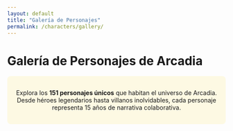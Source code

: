 ```yaml
---
layout: default
title: "Galería de Personajes"
permalink: /characters/gallery/
---
```


# Galería de Personajes de Arcadia

<div class="gallery-intro">
  <p>Explora los <strong>151 personajes únicos</strong> que habitan el universo de Arcadia. Desde héroes legendarios hasta villanos inolvidables, cada personaje representa 15 años de narrativa colaborativa.</p>
</div>

<div class="gallery-container" id="character-gallery">
  <!-- Character cards will be dynamically loaded here -->
</div>

<script src="https://unpkg.com/masonry-layout@4/dist/masonry.pkgd.min.js"></script>
<script src="https://unpkg.com/imagesloaded@4/imagesloaded.pkgd.min.js"></script>

<script>
document.addEventListener('DOMContentLoaded', function() {
  const gallery = document.getElementById('character-gallery');
  
  // Character data - mapping character slugs to their details
  const characters = [
    { slug: '2d', name: '2D', image: '2d.png' },
    { slug: 'alberto-alvarez', name: 'Alberto Álvarez', image: 'alberto-alvarez.png' },
    { slug: 'aldonza-lorenzo', name: 'Aldonza Lorenzo', image: 'Aldonza Lorenzo.png' },
    { slug: 'alfonso-xiii', name: 'Alfonso XIII', image: 'Alfonso Montenegro.png' },
    { slug: 'alice-tesla', name: 'Alice Tesla', image: 'Alice_Tesla.png' },
    { slug: 'ana-montenegro-esfinge-atropos', name: 'Ana Montenegro / Esfinge / Atropos', image: 'ana-montenegro-esfinge-atropos.png' },
    { slug: 'arcadio', name: 'Arcadio', image: 'Arcadio.png' },
    { slug: 'astrid-kayface', name: 'Astrid / Kayface', image: 'Astrid_Kayface.png' },
    { slug: 'autoridad', name: 'Autoridad', image: 'autoridad.png' },
    { slug: 'bailarina', name: 'Bailarina', image: 'Bailarina.png' },
    { slug: 'baron-soledad', name: 'Barón Soledad', image: 'baron-soledad.png' },
    { slug: 'bastet', name: 'Bastet', image: 'bastet.png' },
    { slug: 'bate', name: 'Bate', image: 'Bate.png' },
    { slug: 'bellona', name: 'Bellona', image: 'Bellona.jpg' },
    { slug: 'cacharrero', name: 'Cacharrero', image: 'Cacharrero.png' },
    { slug: 'caos', name: 'Caos', image: 'Caos.png' },
    { slug: 'cerebro', name: 'Cerebro', image: 'cerebro.png' },
    { slug: 'charada', name: 'Charada', image: 'Charada.png' },
    { slug: 'cloris', name: 'Cloris', image: 'Cloris.jpg' },
    { slug: 'comadreja-negra', name: 'Comadreja Negra', image: 'Comadreja negra.png' },
    { slug: 'crazy-mary', name: 'Crazy Mary', image: 'crazy-mary.png' },
    { slug: 'cyberpunk', name: 'Cyberpunk', image: 'cyberpunk.png' },
    { slug: 'david', name: 'David', image: 'david.png' },
    { slug: 'destino', name: 'Destino', image: 'destino.png' },
    { slug: 'diablo', name: 'Diablo', image: 'diablo.png' },
    { slug: 'diana', name: 'Diana', image: 'Diana.png' },
    { slug: 'doctor-anselmo', name: 'Doctor Anselmo', image: 'doctor-anselmo.png' },
    { slug: 'ego', name: 'EGO', image: 'ego.png' },
    { slug: 'el-emperador-oscuro', name: 'El Emperador Oscuro', image: 'El Emperador Oscuro.png' },
    { slug: 'el-faraon', name: 'El Faraón', image: 'El Faraón.png' },
    { slug: 'el-golem', name: 'El Golem', image: 'el-golem.png' },
    { slug: 'el-guardian', name: 'El Guardián', image: 'el-guardian.png' },
    { slug: 'el-mago', name: 'El Mago', image: 'El Mago.png' },
    { slug: 'el-matador', name: 'El Matador', image: 'El Matador.png' },
    { slug: 'el-senor-de-las-ratas', name: 'El Señor de las Ratas', image: 'El señor de las ratas.png' },
    { slug: 'el-viejo', name: 'El Viejo', image: 'El Viejo.png' },
    { slug: 'eneiros', name: 'Eneiros', image: 'Eneiros.png' },
    { slug: 'eslizon-esmeralda', name: 'Eslizón Esmeralda', image: 'Eslizon Esmeralda.png' },
    { slug: 'estocada', name: 'Estocada', image: 'Estocada.png' },
    { slug: 'federico-lopez', name: 'Federico López', image: 'Federico Lopez.png' },
    { slug: 'fidel-castro', name: 'Fidel Castro', image: 'Fidel Castro.png' },
    { slug: 'francisco-franco', name: 'Francisco Franco', image: 'Francisco Franco.png' },
    { slug: 'furina', name: 'Furina', image: 'Furina.jpg' },
    { slug: 'gadjet', name: 'Gadjet', image: 'gadjet.png' },
    { slug: 'garra', name: 'Garra', image: 'Garra.png' },
    { slug: 'general-martinez', name: 'General Martínez', image: 'General Martinez.png' },
    { slug: 'gregor', name: 'Gregor', image: 'Gregor.png' },
    { slug: 'gusto', name: 'Gusto', image: 'Gusto.png' },
    { slug: 'hassir', name: 'Hassir', image: 'Hassir.png' },
    { slug: 'hermes', name: 'Hermes', image: 'Hermes.png' },
    { slug: 'hotman', name: 'Hotman', image: 'Hotman.png' },
    { slug: 'janus', name: 'Janus', image: 'Janus.jpg' },
    { slug: 'john-f-kennedy', name: 'John F. Kennedy', image: 'JFK.png' },
    { slug: 'jorge-espectro', name: 'Jorge / Espectro', image: 'Jorge Espectro.png' },
    { slug: 'jruschov', name: 'Jruschov', image: 'Jruschov.png' },
    { slug: 'justa-justicia-sentencia', name: 'Justa / Justicia / Sentencia', image: 'Justa_Justicia_Sentencia.png' },
    { slug: 'la-baronesa', name: 'La Baronesa', image: 'La Baronesa.png' },
    { slug: 'la-caceria-salvaje', name: 'La Cacería Salvaje', image: 'la-caceria-salvaje.png' },
    { slug: 'la-dama', name: 'La Dama', image: 'la-dama.png' },
    { slug: 'la-emperatriz', name: 'La Emperatriz', image: 'la-emperatriz.png' },
    { slug: 'la-farandula', name: 'La Farándula', image: 'la-farandula.png' },
    { slug: 'la-nueva-sombra', name: 'La Nueva Sombra', image: 'la_nueva_sombra.png' },
    { slug: 'la-sombra', name: 'La Sombra', image: 'La Sombra.png' },
    { slug: 'leon-federico', name: 'León Federico', image: 'leon-federico.png' },
    { slug: 'leopoldo-gomez', name: 'Leopoldo Gómez', image: 'Leopoldo Gomez.png' },
    { slug: 'los-rayos', name: 'Los Rayos', image: 'los_rayos.png' },
    { slug: 'lsd', name: 'LSD', image: 'lsd.png' },
    { slug: 'lumen', name: 'Lúmen', image: 'Lumen.png' },
    { slug: 'marius-fernandez', name: 'Marius Fernández', image: 'marius.png' },
    { slug: 'marta-alberti', name: 'Marta Alberti', image: 'marta-alberti.png' },
    { slug: 'martillo', name: 'Martillo', image: 'Martillo.png' },
    { slug: 'maza', name: 'Maza', image: 'Maza.png' },
    { slug: 'mencia-psique-cia', name: 'Mencia / Psique / Cia', image: 'Mencia_Psique_Cia.png' },
    { slug: 'mentallo', name: 'Mentallo', image: 'Mentallo.png' },
    { slug: 'merx', name: 'Merx', image: 'Merx.jpg' },
    { slug: 'mesmero', name: 'Mésmero', image: 'Mésmero.png' },
    { slug: 'metalo', name: 'Metalo', image: 'Metalo.png' },
    { slug: 'mister-skip', name: 'Mister Skip', image: 'Mister Skip.png' },
    { slug: 'mulciber', name: 'Mulciber', image: 'Mulcifer.jpg' },
    { slug: 'neon', name: 'Neón', image: 'Neon.png' },
    { slug: 'nube', name: 'Nube', image: 'Nube.png' },
    { slug: 'oido', name: 'Oído', image: 'Oido.png' },
    { slug: 'olfato', name: 'Olfato', image: 'Olfato.png' },
    { slug: 'oneill', name: 'Oneill', image: 'Oneill.png' },
    { slug: 'pandorum', name: 'Pandorum', image: 'Pandorum.png' },
    { slug: 'panuelo', name: 'Pañuelo', image: 'Pañuelo.png' },
    { slug: 'pastel-de-carne', name: 'Pastel de Carne', image: 'Pastel de carne.png' },
    { slug: 'primo-de-rivera', name: 'Primo de Rivera', image: 'Primo de Rivera.png' },
    { slug: 'psicodalia', name: 'Psicodalia', image: 'psicodalia.png' },
    { slug: 'puno-gris', name: 'Puño Gris', image: 'puno-gris.png' },
    { slug: 'raffella-giovanni', name: 'Raffella Giovanni', image: 'raffella-giovanni.png' },
    { slug: 'rayo-igneo', name: 'Rayo Ígneo', image: 'rayo-igneo.png' },
    { slug: 'relampago', name: 'Relámpago', image: 'Relampago.png' },
    { slug: 'roberto-vazquez', name: 'Roberto Vázquez', image: 'roberto-vazquez.png' },
    { slug: 'rojo', name: 'Rojo', image: 'Rojo.png' },
    { slug: 'saltamontes', name: 'Saltamontes', image: 'Saltamontes.png' },
    { slug: 'sara10-mecanica', name: 'Sara10 / Mecánica', image: 'Sara10_Mecánica.png' },
    { slug: 'sedal', name: 'Sedal', image: 'Sedal.png' },
    { slug: 'senora-pepa', name: 'Señora Pepa', image: 'senora-pepa.png' },
    { slug: 'serpiente', name: 'Serpiente', image: 'Serpiente.png' },
    { slug: 'siberia', name: 'Siberia', image: 'siberia.png' },
    { slug: 'superglue', name: 'SuperGlue', image: 'Superglue.png' },
    { slug: 'tacto', name: 'Tacto', image: 'Tacto.png' },
    { slug: 'telarana', name: 'Telaraña', image: 'telarana.png' },
    { slug: 'temblores', name: 'Temblores', image: 'temblores.png' },
    { slug: 'the-rock', name: 'The Rock', image: 'The Rock.png' },
    { slug: 'thomas-raza', name: 'Thomas / Raza', image: 'Thomas_Raza.png' },
    { slug: 'tifon', name: 'Tifón', image: 'tifon.png' },
    { slug: 'trueno', name: 'Trueno', image: 'Trueno.png' },
    { slug: 'venus-sibila', name: 'Venus / Sibila', image: 'Venus Sibila.png' },
    { slug: 'vista', name: 'Vista', image: 'Vista.png' },
    { slug: 'voltumna', name: 'Voltumna', image: 'Voltumna.jpg' },
    { slug: 'waldo-gutierrez', name: 'Waldo Gutierrez', image: 'Waldo Gutierrez.png' },
    { slug: 'yeng', name: 'Yeng', image: 'Yeng.png' },
    { slug: 'zambo-mambo', name: 'Zambo y Mambo', image: 'zambo-mambo.png' }
  ];

  // Create character cards
  characters.forEach(character => {
    const card = document.createElement('div');
    card.className = 'character-card';
    card.innerHTML = `
      <a href="{{ site.baseurl }}/characters/details/${character.slug}/" class="character-link">
        <div class="character-image-container">
          <img src="{{ site.baseurl }}/assets/img/characters/${character.image}" 
               alt="${character.name}" 
               class="character-image"
               loading="lazy"
               onerror="this.style.display='none'; this.nextElementSibling.style.display='block';">
          <div class="character-placeholder" style="display: none;">
            <span class="character-initial">${character.name.charAt(0)}</span>
          </div>
        </div>
        <div class="character-info">
          <h3 class="character-name">${character.name}</h3>
        </div>
      </a>
    `;
    gallery.appendChild(card);
  });

  // Initialize Masonry after images load
  imagesLoaded(gallery, function() {
    new Masonry(gallery, {
      itemSelector: '.character-card',
      columnWidth: '.character-card',
      gutter: 20,
      fitWidth: true
    });
  });
});
</script>

<style>
.gallery-intro {
  text-align: center;
  margin-bottom: 2rem;
  padding: 1rem;
  background: rgba(255, 215, 0, 0.1);
  border-radius: 8px;
}

.gallery-container {
  margin: 0 auto;
  padding: 20px 0;
}

.character-card {
  width: 200px;
  margin-bottom: 20px;
  background: #fff;
  border-radius: 12px;
  box-shadow: 0 4px 8px rgba(0,0,0,0.1);
  transition: all 0.3s ease;
  overflow: hidden;
}

.character-card:hover {
  transform: translateY(-5px);
  box-shadow: 0 8px 25px rgba(0,0,0,0.15);
}

.character-link {
  display: block;
  text-decoration: none;
  color: inherit;
}

.character-image-container {
  position: relative;
  width: 100%;
  height: 200px;
  overflow: hidden;
  background: #f5f5f5;
}

.character-image {
  width: 100%;
  height: 100%;
  object-fit: cover;
  transition: transform 0.3s ease;
}

.character-card:hover .character-image {
  transform: scale(1.05);
}

.character-placeholder {
  position: absolute;
  top: 0;
  left: 0;
  width: 100%;
  height: 100%;
  display: flex;
  align-items: center;
  justify-content: center;
  background: linear-gradient(135deg, #FFD700, #FFA500);
}

.character-initial {
  font-size: 3rem;
  font-weight: bold;
  color: #fff;
  text-shadow: 2px 2px 4px rgba(0,0,0,0.3);
}

.character-info {
  padding: 15px;
  text-align: center;
}

.character-name {
  margin: 0;
  font-size: 1rem;
  font-weight: bold;
  color: #333;
  font-family: 'Bangers', cursive;
  text-transform: uppercase;
  letter-spacing: 1px;
}

/* Responsive design */
@media (max-width: 768px) {
  .character-card {
    width: 150px;
  }
  
  .character-image-container {
    height: 150px;
  }
  
  .character-name {
    font-size: 0.9rem;
  }
}

@media (max-width: 480px) {
  .gallery-container {
    padding: 10px;
  }
  
  .character-card {
    width: 130px;
    margin-bottom: 15px;
  }
  
  .character-image-container {
    height: 130px;
  }
  
  .character-info {
    padding: 10px;
  }
  
  .character-name {
    font-size: 0.8rem;
  }
}

/* Loading animation */
.character-image {
  opacity: 0;
  transition: opacity 0.3s ease;
}

.character-image.loaded {
  opacity: 1;
}
</style>

<script>
// Add loaded class when images load
document.addEventListener('DOMContentLoaded', function() {
  const images = document.querySelectorAll('.character-image');
  images.forEach(img => {
    if (img.complete) {
      img.classList.add('loaded');
    } else {
      img.addEventListener('load', function() {
        this.classList.add('loaded');
      });
    }
  });
});
</script>